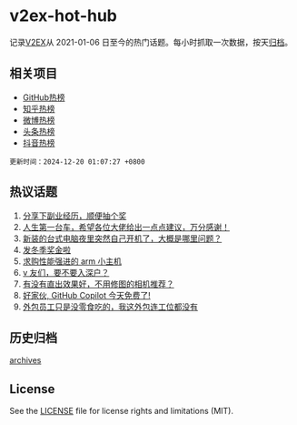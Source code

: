 # v2ex-hot-hub

 记录[V2EX](https://www.v2ex.com/)从 2021-01-06 日至今的热门话题。每小时抓取一次数据，按天[归档](archives)。
 
 ## 相关项目

- [GitHub热榜](https://github.com/snaildev/github-hot-hub)
- [知乎热榜](https://github.com/snaildev/zhihu-hot-hub)
- [微博热榜](https://github.com/snaildev/weibo-hot-hub)
- [头条热榜](https://github.com/snaildev/toutiao-hot-hub)
- [抖音热榜](https://github.com/snaildev/douyin-hot-hub)


 `更新时间：2024-12-20 01:07:27 +0800`

## 热议话题

1. [分享下副业经历，顺便抽个奖](https://www.v2ex.com/t/1098683)
1. [人生第一台车，希望各位大佬给出一点点建议，万分感谢！](https://www.v2ex.com/t/1098667)
1. [新装的台式电脑夜里突然自己开机了，大概是哪里问题？](https://www.v2ex.com/t/1098658)
1. [发冬季奖金啦](https://www.v2ex.com/t/1098740)
1. [求购性能强进的 arm 小主机](https://www.v2ex.com/t/1098745)
1. [v 友们，要不要入深户？](https://www.v2ex.com/t/1098700)
1. [有没有直出效果好，不用修图的相机推荐？](https://www.v2ex.com/t/1098677)
1. [好家伙, GitHub Copilot 今天免费了!](https://www.v2ex.com/t/1098645)
1. [外包员工只是没零食吃的，我这外包连工位都没有](https://www.v2ex.com/t/1098739)

## 历史归档

[archives](archives)

## License

See the [LICENSE](LICENSE) file for license rights and limitations (MIT).
